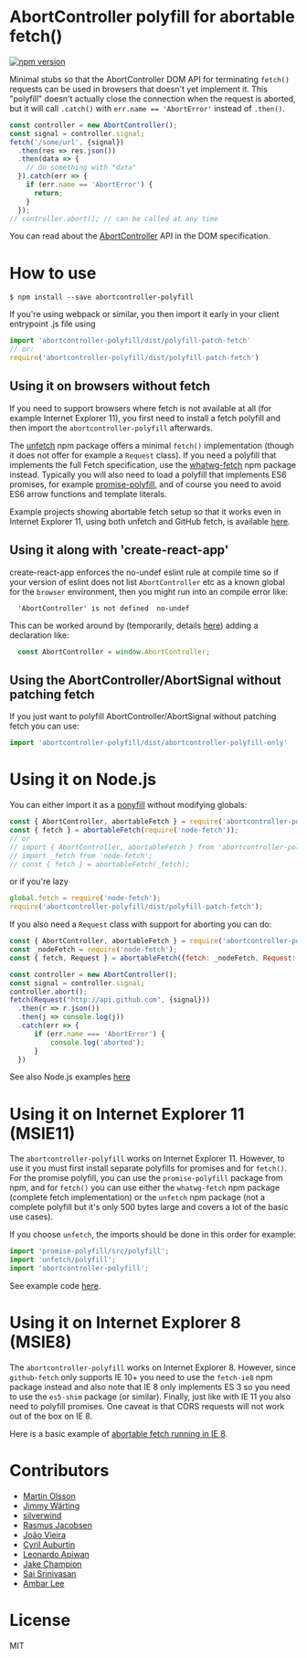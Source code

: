 # AbortController polyfill for abortable fetch()

[![npm version](https://badge.fury.io/js/abortcontroller-polyfill.svg)](https://badge.fury.io/js/abortcontroller-polyfill)

Minimal stubs so that the AbortController DOM API for terminating ```fetch()``` requests can be used
in browsers that doesn't yet implement it. This "polyfill" doesn't actually close the connection
when the request is aborted, but it will call ```.catch()``` with ```err.name == 'AbortError'```
instead of ```.then()```.

```js
const controller = new AbortController();
const signal = controller.signal;
fetch('/some/url', {signal})
  .then(res => res.json())
  .then(data => {
    // do something with "data"
  }).catch(err => {
    if (err.name == 'AbortError') {
      return;
    }
  });
// controller.abort(); // can be called at any time
```

You can read about the [AbortController](https://dom.spec.whatwg.org/#aborting-ongoing-activities) API in the DOM specification.

# How to use

```shell
$ npm install --save abortcontroller-polyfill
```

If you're using webpack or similar, you then import it early in your client entrypoint .js file using

```js
import 'abortcontroller-polyfill/dist/polyfill-patch-fetch'
// or:
require('abortcontroller-polyfill/dist/polyfill-patch-fetch')
```

## Using it on browsers without fetch

If you need to support browsers where fetch is not available at all (for example
Internet Explorer 11), you first need to install a fetch polyfill and then
import the ```abortcontroller-polyfill``` afterwards.

The [unfetch](https://www.npmjs.com/package/unfetch) npm package offers a minimal ```fetch()```
implementation (though it does not offer for example a ```Request``` class). If you need a polyfill that
implements the full Fetch specification, use the
[whatwg-fetch](https://www.npmjs.com/package/whatwg-fetch) npm package instead. Typically you will
also need to load a polyfill that implements ES6 promises, for example
[promise-polyfill](https://www.npmjs.com/package/promise-polyfill), and of course you need to avoid
ES6 arrow functions and template literals.

Example projects showing abortable fetch setup so that it works even in Internet Explorer 11, using
both unfetch and GitHub fetch, is available
[here](https://github.com/mo/abortcontroller-polyfill-examples).

## Using it along with 'create-react-app'

create-react-app enforces the no-undef eslint rule at compile time so if your
version of eslint does not list ```AbortController``` etc as a known global for
the ```browser``` environment, then you might run into an compile error like:

```
  'AbortController' is not defined  no-undef
```

This can be worked around by (temporarily, details [here](https://github.com/mo/abortcontroller-polyfill/issues/10)) adding a declaration like:

```js
  const AbortController = window.AbortController;
```

## Using the AbortController/AbortSignal without patching fetch

If you just want to polyfill AbortController/AbortSignal without patching fetch
you can use:

```js
import 'abortcontroller-polyfill/dist/abortcontroller-polyfill-only'
```

# Using it on Node.js

You can either import it as a [ponyfill](https://ponyfill.com/) without modifying globals:

```js
const { AbortController, abortableFetch } = require('abortcontroller-polyfill/dist/cjs-ponyfill');
const { fetch } = abortableFetch(require('node-fetch'));
// or
// import { AbortController, abortableFetch } from 'abortcontroller-polyfill/dist/cjs-ponyfill';
// import _fetch from 'node-fetch';
// const { fetch } = abortableFetch(_fetch);
```
or if you're lazy
```js
global.fetch = require('node-fetch');
require('abortcontroller-polyfill/dist/polyfill-patch-fetch');
```

If you also need a ```Request``` class with support for aborting you can do:

```js
const { AbortController, abortableFetch } = require('abortcontroller-polyfill/dist/cjs-ponyfill');
const _nodeFetch = require('node-fetch');
const { fetch, Request } = abortableFetch({fetch: _nodeFetch, Request: _nodeFetch.Request});

const controller = new AbortController();
const signal = controller.signal;
controller.abort();
fetch(Request("http://api.github.com", {signal}))
  .then(r => r.json())
  .then(j => console.log(j))
  .catch(err => {
      if (err.name === 'AbortError') {
          console.log('aborted');
      }
  })
```

See also Node.js examples [here](https://github.com/mo/abortcontroller-polyfill-examples/tree/master/node)

# Using it on Internet Explorer 11 (MSIE11)

The ```abortcontroller-polyfill``` works on Internet Explorer 11. However, to use it you must first
install separate polyfills for promises and for ```fetch()```. For the promise polyfill, you can
use the ```promise-polyfill``` package from npm, and for ```fetch()``` you can use either the ```whatwg-fetch``` npm package (complete fetch implementation) or the ```unfetch``` npm package (not a complete polyfill but it's only 500 bytes large and covers a lot of the basic use cases).

If you choose ```unfetch```, the imports should be done in this order for example:

```js
import 'promise-polyfill/src/polyfill';
import 'unfetch/polyfill';
import 'abortcontroller-polyfill';
```

See example code [here](https://github.com/mo/abortcontroller-polyfill-examples/tree/master/create-react-app-msie11).

# Using it on Internet Explorer 8 (MSIE8)

The ```abortcontroller-polyfill``` works on Internet Explorer 8. However, since ```github-fetch```
only supports IE 10+ you need to use the ```fetch-ie8``` npm package instead and also note that IE 8 only
implements ES 3 so you need to use the ```es5-shim``` package (or similar). Finally, just like with
IE 11 you also need to polyfill promises. One caveat is that CORS requests will not work out of the box on IE 8.

Here is a basic example of [abortable fetch running in IE 8](https://github.com/mo/abortcontroller-polyfill-examples/tree/master/plain-javascript-fetch-ie8).

# Contributors
* [Martin Olsson](https://github.com/mo)
* [Jimmy Wärting](https://github.com/jimmywarting)
* [silverwind](https://github.com/silverwind)
* [Rasmus Jacobsen](https://github.com/rmja)
* [João Vieira](https://github.com/joaovieira)
* [Cyril Auburtin](https://github.com/caub)
* [Leonardo Apiwan](https://github.com/homer0)
* [Jake Champion](https://github.com/JakeChampion)
* [Sai Srinivasan](https://github.com/SairamSrinivasan)
* [Ambar Lee](https://github.com/ambar)

# License

MIT
